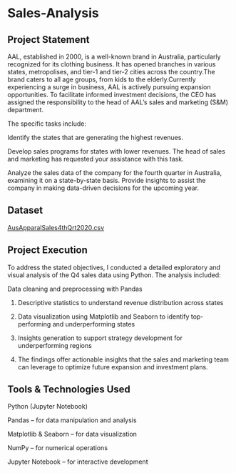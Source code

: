 # Sales-Analysis

## Project Statement
AAL, established in 2000, is a well-known brand in Australia, particularly recognized for its clothing business. It has opened branches in various states, metropolises, and tier-1 and tier-2 cities across the country.The brand caters to all age groups, from kids to the elderly.Currently experiencing a surge in business, AAL is actively pursuing expansion opportunities. To facilitate informed investment decisions, the CEO has assigned the responsibility to the head of AAL’s sales and marketing (S&M) department.

The specific tasks include:

Identify the states that are generating the highest revenues.

Develop sales programs for states with lower revenues. The head of sales and marketing has requested your assistance with this task.

Analyze the sales data of the company for the fourth quarter in Australia, examining it on a state-by-state basis. Provide insights to assist the company in making data-driven decisions for the upcoming year.

## Dataset 
[AusApparalSales4thQrt2020.csv](/.AusApparalSales4thQrt2020.csv)

## Project Execution
To address the stated objectives, I conducted a detailed exploratory and visual analysis of the Q4 sales data using Python. The analysis included:

Data cleaning and preprocessing with Pandas

1) Descriptive statistics to understand revenue distribution across states

2) Data visualization using Matplotlib and Seaborn to identify top-performing and underperforming states

3) Insights generation to support strategy development for underperforming regions

4) The findings offer actionable insights that the sales and marketing team can leverage to optimize future expansion and investment plans.

## Tools & Technologies Used
Python (Jupyter Notebook)

Pandas – for data manipulation and analysis

Matplotlib & Seaborn – for data visualization

NumPy – for numerical operations

Jupyter Notebook – for interactive development
